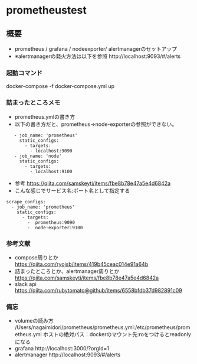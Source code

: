 # prometheustest

## 概要
- prometheus / grafana / nodeexporter/ alertmanagerのセットアップ
- ※alertmanagerの発火方法は以下を参照
http://localhost:9093/#/alerts

### 起動コマンド
docker-compose -f docker-compose.yml up

### 詰まったところメモ
- prometheus.ymlの書き方
 - 以下の書き方だと、prometheus→node-exporterの参照ができない。
```
   - job_name: 'prometheus'
     static_configs:
       - targets:
         - localhost:9090
   - job_name: 'node'
     static_configs:
       - targets:
         - localhost:9100
```

- 参考 https://qiita.com/samskeyti/items/fbe8b78e47a5e4d6842a
- こんな感じでサービス名:ポート名として指定する
```
scrape_configs:
  - job_name: 'prometheus'
    static_configs:
      - targets:
        -  prometheus:9090
        -  node-exporter:9100
```

### 参考文献
- compose周りとか
https://qiita.com/ryojsb/items/419b45ceac014e91a64b
- 詰まったところとか、alertmanager周りとか
https://qiita.com/samskeyti/items/fbe8b78e47a5e4d6842a
- slack api
https://qiita.com/rubytomato@github/items/6558bfdb37d982891c09

### 備忘
- volumeの読み方
/Users/nagaimidori/prometheus/prometheus.yml:/etc/prometheus/prometheus.yml
ホストの絶対パス：dockerのマウント先:roをつけるとreadonlyになる
- grafana
http://localhost:3000/?orgId=1
- alertmanager
http://localhost:9093/#/alerts
